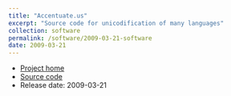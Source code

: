 ```yaml
---
title: "Accentuate.us"
excerpt: "Source code for unicodification of many languages"
collection: software
permalink: /software/2009-03-21-software
date: 2009-03-21
---
```


* [Project home](https://cadhan.com/accentuate/)
* [Source code](https://github.com/kscanne/charlifter-l10n)
* Release date: 2009-03-21
